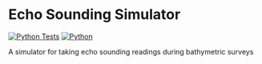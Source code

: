 # Echo Sounding Simulator
[![Python Tests](https://github.com/matthew-buglass/echo_sounding_simulator/actions/workflows/python-app.yml/badge.svg)](https://github.com/matthew-buglass/echo_sounding_simulator/actions/workflows/python-app.yml)
[![Python](https://img.shields.io/badge/Python-3.10%20%7C%203.11%20%7C%203.12-3776AB.svg)](https://www.python.org)

A simulator for taking echo sounding readings during bathymetric surveys

